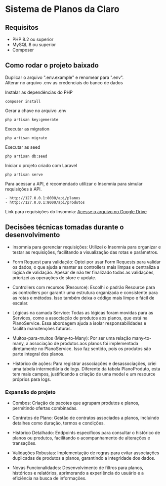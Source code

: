 # Sistema de Planos da Claro

## Requisitos

* PHP 8.2 ou superior
* MySQL 8 ou superior
* Composer

## Como rodar o projeto baixado

Duplicar o arquivo ".env.example" e renomear para ".env".<br>
Alterar no arquivo .env as credenciais do banco de dados<br>

Instalar as dependências do PHP
```
composer install
```

Gerar a chave no arquivo .env
```
php artisan key:generate
```

Executar as migration
```
php artisan migrate
```

Executar as seed
```
php artisan db:seed
```

Iniciar o projeto criado com Laravel
```
php artisan serve
```

Para acessar a API, é recomendado utilizar o Insomnia para simular requisições à API.
```
- http://127.0.0.1:8000/api/planos
- http://127.0.0.1:8000/api/produtos

```

Link para requisições do Insomnia: [Acesse o arquivo no Google Drive](https://drive.google.com/file/d/1rYcFH5UFg_UmCImRvaO9wpKHP5h-Nj0s/view?usp=sharing)

## Decisões técnicas tomadas durante o desenvolvimento

* Insomnia para gerenciar requisições: Utilizei o Insomnia para organizar e testar as requisições, facilitando a visualização das rotas e parâmetros.

* Form Request para validação: Optei por usar Form Requests para validar os dados, o que ajuda a manter as controllers mais limpas e centraliza a lógica de validação. Apesar de não ter finalizado todas as validações, priorizei as operações de store e update.

* Controllers com recursos (Resource): Escolhi o padrão Resource para as controllers por garantir uma estrutura organizada e consistente para as rotas e métodos. Isso também deixa o código mais limpo e fácil de escalar.

* Lógicas na camada Service: Todas as lógicas foram movidas para as Services, como a associação de produtos aos planos, que está na PlanoService. Essa abordagem ajuda a isolar responsabilidades e facilita manutenções futuras.

* Muitos-para-muitos (Many-to-Many): Por ser uma relação many-to-many, a associação de produtos aos planos foi implementada diretamente no PlanoService. Isso faz sentido, pois os produtos são parte integral dos planos.

* Histórico de ações: Para registrar associações e desassociações, criei uma tabela intermediária de logs. Diferente da tabela PlanoProduto, esta tem mais campos, justificando a criação de uma model e um resource próprios para logs.

### Expansão do projeto

* Combos: Criação de pacotes que agrupam produtos e planos, permitindo ofertas combinadas.

* Contratos de Plano: Gestão de contratos associados a planos, incluindo detalhes como duração, termos e condições.

* Histórico Detalhado: Endpoints específicos para consultar o histórico de planos ou produtos, facilitando o acompanhamento de alterações e transações.

* Validações Robustas: Implementação de regras para evitar associações duplicadas de produtos a planos, garantindo a integridade dos dados.

* Novas Funcionalidades: Desenvolvimento de filtros para planos, históricos e relatórios, aprimorando a experiência do usuário e a eficiência na busca de informações.
